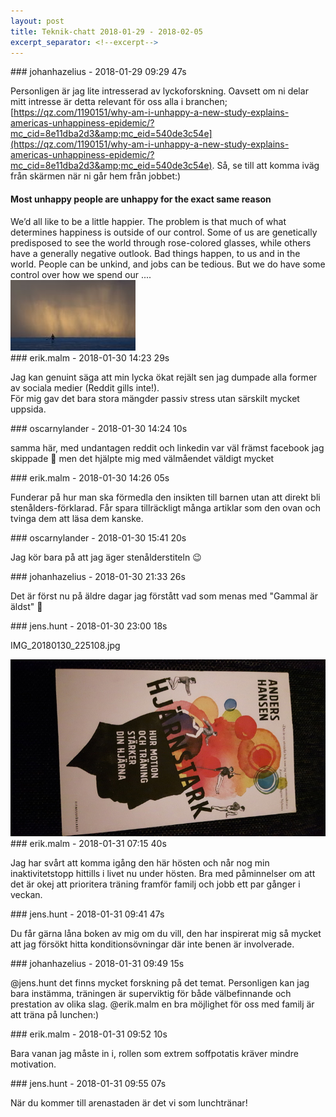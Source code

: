 ```yaml
---
layout: post
title: Teknik-chatt 2018-01-29 - 2018-02-05
excerpt_separator: <!--excerpt-->
---
```

<section class="message" markdown="1">
### johanhazelius - 2018-01-29 09:29 47s

Personligen är jag lite intresserad av lyckoforskning. Oavsett om ni delar mitt intresse är detta relevant för oss alla i branchen; [https://qz.com/1190151/why-am-i-unhappy-a-new-study-explains-americas-unhappiness-epidemic/?mc_cid=8e11dba2d3&amp;mc_eid=540de3c54e](https://qz.com/1190151/why-am-i-unhappy-a-new-study-explains-americas-unhappiness-epidemic/?mc_cid=8e11dba2d3&amp;mc_eid=540de3c54e). Så, se till att komma iväg från skärmen när ni går hem från jobbet:)

<div class="attachment"><h4>Most unhappy people are unhappy for the exact same reason</h4><div class="text">We&rsquo;d all like to be a little happier.
The problem is that much of what determines happiness is outside of our control. Some of us are genetically predisposed to see the world through rose-colored glasses, while others have a generally negative outlook. Bad things happen, to us and in the world. People can be unkind, and jobs can be tedious.
But we do have some control over how we spend our ....</div>
<a href="https://qz.com/1190151/why-am-i-unhappy-a-new-study-explains-americas-unhappiness-epidemic/?mc_cid=8e11dba2d3&mc_eid=540de3c54e"><div class="linkdiv"><img src="/assets/blogAssets/Most unhappy people are unhappy for the exact same reason" fallback="Most unhappy people are unhappy for the exact same reason"/></div></a></div>
    
</section>
<section class="message" markdown="1">
### erik.malm - 2018-01-30 14:23 29s

Jag kan genuint säga att min lycka ökat rejält sen jag dumpade alla former av sociala medier (Reddit gills inte!).   
För mig gav det bara stora mängder passiv stress utan särskilt mycket uppsida.
</section>
<section class="message" markdown="1">
### oscarnylander - 2018-01-30 14:24 10s

samma här, med undantagen reddit och linkedin
var väl främst facebook jag skippade 🐴
men det hjälpte mig med välmåendet väldigt mycket
</section>
<section class="message" markdown="1">
### erik.malm - 2018-01-30 14:26 05s

Funderar på hur man ska förmedla den insikten till barnen utan att direkt bli stenålders-förklarad. Får spara tillräckligt många artiklar som den ovan och tvinga dem att läsa dem kanske.
</section>
<section class="message" markdown="1">
### oscarnylander - 2018-01-30 15:41 20s

Jag kör bara på att jag äger stenålderstiteln 😉
</section>
<section class="message" markdown="1">
### johanhazelius - 2018-01-30 21:33 26s

Det är först nu på äldre dagar jag förstått vad som menas med "Gammal är äldst" 🙂
</section>
<section class="message" markdown="1">
### jens.hunt - 2018-01-30 23:00 18s

IMG_20180130_225108.jpg

<div class="imageblock">
<a href="/assets/blogAssets/F916C12BE-IMG_20180130_225108.jpg">
<img alt="IMG_20180130_225108.jpg" src="/assets/blogAssets/thumbnail-F916C12BE-IMG_20180130_225108.jpg"/>
</a></div>

     
</section>
<section class="message" markdown="1">
### erik.malm - 2018-01-31 07:15 40s

Jag har svårt att komma igång den här hösten och når nog min inaktivitetstopp hittills i livet nu under hösten. Bra med påminnelser om att det är okej att prioritera träning framför familj och jobb ett par gånger i veckan.
</section>
<section class="message" markdown="1">
### jens.hunt - 2018-01-31 09:41 47s

Du får gärna låna boken av mig om du vill, den har inspirerat mig så mycket att jag försökt hitta konditionsövningar där inte benen är involverade. 
</section>
<section class="message" markdown="1">
### johanhazelius - 2018-01-31 09:49 15s

@jens.hunt det finns mycket forskning på det temat. Personligen kan jag bara instämma, träningen är superviktig för både välbefinnande och prestation av olika slag. @erik.malm en bra möjlighet för oss med familj är att träna på lunchen:)
</section>
<section class="message" markdown="1">
### erik.malm - 2018-01-31 09:52 10s

Bara vanan jag måste in i, rollen som extrem soffpotatis kräver mindre motivation.
</section>
<section class="message" markdown="1">
### jens.hunt - 2018-01-31 09:55 07s

När du kommer till arenastaden är det vi som lunchtränar!

<!--excerpt-->
</section>